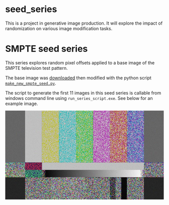 # seed_series
This is a project in generative image production. It will explore the impact of randomization on various image modification tasks.

# SMPTE seed series

This series explores random pixel offsets applied to a base image of the SMPTE television test pattern. 

The base image was [downloaded](https://upload.wikimedia.org/wikipedia/commons/thumb/6/60/SMPTE_Color_Bars_16x9.svg/1024px-SMPTE_Color_Bars_16x9.svg.png) then modified with the python script [`make_new_smpte_seed.py`](https://github.com/metamaden/seed_series/blob/main/series/generative/smpte/src/make_new_smpte_seed.py).

The script to generate the first 11 images in this seed series is callable from windows command line using `run_series_script.exe`. See below for an example image.

![SMPTE seed 0 image](https://github.com/metamaden/seed_series/blob/main/series/generative/smpte/img/seed0.jpg)


